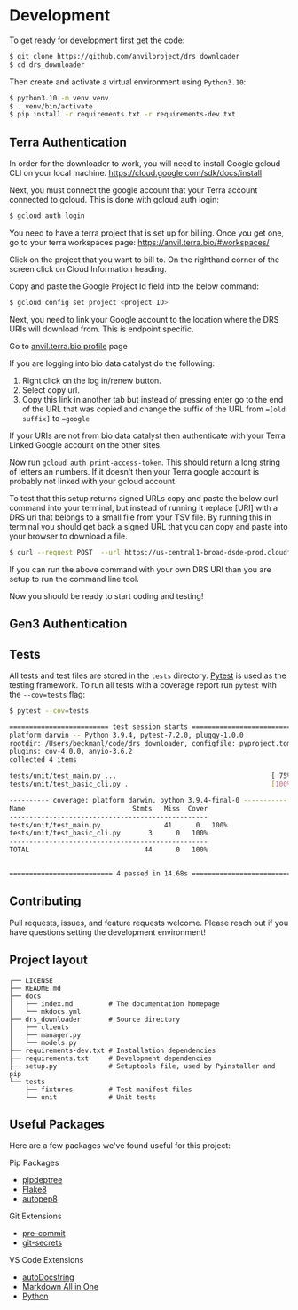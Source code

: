 # Development

To get ready for development first get the code:

```sh
$ git clone https://github.com/anvilproject/drs_downloader
$ cd drs_downloader
```

Then create and activate a virtual environment using `Python3.10`:

```sh
$ python3.10 -m venv venv
$ . venv/bin/activate
$ pip install -r requirements.txt -r requirements-dev.txt
```

## Terra Authentication

In order for the downloader to work, you will need to install Google gcloud CLI on your local machine. https://cloud.google.com/sdk/docs/install

Next, you must connect the google account that your Terra account connected to gcloud. This is done with gcloud auth login:

```sh
$ gcloud auth login
```

You need to have a terra project that is set up for billing. Once you get one, go to your terra workspaces page: https://anvil.terra.bio/#workspaces/

Click on the project that you want to bill to. On the righthand corner of the screen click on Cloud Information heading.

Copy and paste the Google Project Id field into the below command:

```sh
$ gcloud config set project <project ID>
```

Next, you need to link your Google account to the location where the DRS URIs will download from. This is endpoint specific.

Go to [anvil.terra.bio profile](https://anvil.terra.bio/#profile?tab=externalIdentities) page

If you are logging into bio data catalyst do the following:

1. Right click on the log in/renew button.
2. Select copy url.
3. Copy this link in another tab but instead of pressing enter go to the end of the URL that was copied and change the suffix of the URL from `=[old suffix]` to `=google`

If your URIs are not from bio data catalyst then authenticate with your Terra Linked Google account on the other sites.

Now run `gcloud auth print-access-token`. This should return a long string of letters an numbers. If it doesn't then your Terra google account is probably not linked with your gcloud account.

To test that this setup returns signed URLs copy and paste the below curl command into your terminal, but instead of running it replace [URI] with a DRS uri that belongs to a small file from your TSV file. By running this in terminal you should get back a signed URL that you can copy and paste into your browser to download a file.

```sh
$ curl --request POST  --url https://us-central1-broad-dsde-prod.cloudfunctions.net/martha_v3  --header "authorization: Bearer $(gcloud auth print-access-token)"  --header 'content-type: application/json'  --data '{ "url": "[URI]", "fields": ["fileName", "size", "hashes", "accessUrl"] }'
```

If you can run the above command with your own DRS URI than you are setup to run the command line tool.

Now you should be ready to start coding and testing!

## Gen3 Authentication

## Tests

All tests and test files are stored in the `tests` directory. [Pytest](https://pytest.org/) is used as the testing framework. To run all tests with a coverage report run `pytest` with the `--cov=tests` flag:

```sh
$ pytest --cov=tests

========================= test session starts =========================
platform darwin -- Python 3.9.4, pytest-7.2.0, pluggy-1.0.0
rootdir: /Users/beckmanl/code/drs_downloader, configfile: pyproject.toml
plugins: cov-4.0.0, anyio-3.6.2
collected 4 items

tests/unit/test_main.py ...                                       [ 75%]
tests/unit/test_basic_cli.py .                                    [100%]

---------- coverage: platform darwin, python 3.9.4-final-0 -----------
Name                           Stmts   Miss  Cover
--------------------------------------------------
tests/unit/test_main.py                41      0   100%
tests/unit/test_basic_cli.py       3      0   100%
--------------------------------------------------
TOTAL                             44      0   100%


========================== 4 passed in 14.68s ==========================
```

## Contributing

Pull requests, issues, and feature requests welcome. Please reach out if you have questions setting the development environment!

## Project layout

```
┌── LICENSE
├── README.md
├── docs
│   ├── index.md         # The documentation homepage
│   └── mkdocs.yml
├── drs_downloader       # Source directory
│   ├── clients
│   ├── manager.py
│   └── models.py
├── requirements-dev.txt # Installation dependencies
├── requirements.txt     # Development dependencies
├── setup.py             # Setuptools file, used by Pyinstaller and pip
└── tests
    ├── fixtures         # Test manifest files
    └── unit             # Unit tests
```

## Useful Packages

Here are a few packages we've found useful for this project:

Pip Packages
- [pipdeptree](https://pypi.org/project/pipdeptree/)
- [Flake8](https://pypi.org/project/flake8/)
- [autopep8](https://pypi.org/project/autopep8/)

Git Extensions
- [pre-commit](https://pre-commit.com/)
- [git-secrets](https://github.com/awslabs/git-secrets)

VS Code Extensions
- [autoDocstring](https://marketplace.visualstudio.com/items?itemName=njpwerner.autodocstring)
- [Markdown All in One](https://marketplace.visualstudio.com/items?itemName=yzhang.markdown-all-in-one)
- [Python](https://marketplace.visualstudio.com/items?itemName=ms-python.python)

